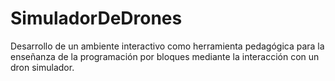 # SimuladorDeDrones
 Desarrollo de un ambiente interactivo como herramienta pedagógica para la enseñanza de la programación por bloques mediante la interacción con un dron simulador.
